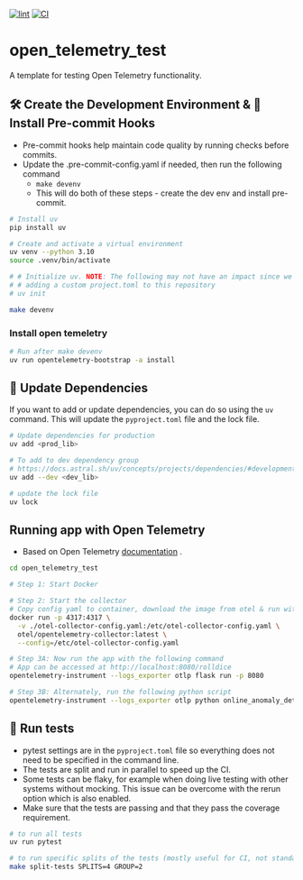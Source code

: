 [![lint](https://github.com/ngupta23/open_telemetry_test/actions/workflows/lint.yaml/badge.svg)](https://github.com/ngupta23/open_telemetry_test/actions/workflows/lint.yaml)
[![CI](https://github.com/ngupta23/open_telemetry_test/actions/workflows/ci.yaml/badge.svg)](https://github.com/ngupta23/open_telemetry_test/actions/workflows/ci.yaml)

# open_telemetry_test
A template for testing Open Telemetry functionality.

## 🛠️ Create the Development Environment & 🔧 Install Pre-commit Hooks

* Pre-commit hooks help maintain code quality by running checks before commits.
* Update the .pre-commit-config.yaml if needed, then run the following command
  * `make devenv`
  * This will do both of these steps - create the dev env and install pre-commit.

```bash
# Install uv
pip install uv

# Create and activate a virtual environment
uv venv --python 3.10
source .venv/bin/activate

# # Initialize uv. NOTE: The following may not have an impact since we are already
# # adding a custom project.toml to this repository
# uv init

make devenv
```

### Install open temeletry

```bash
# Run after make devenv
uv run opentelemetry-bootstrap -a install
```

## 🔄 Update Dependencies

If you want to add or update dependencies, you can do so using the `uv` command. This will update the `pyproject.toml` file and the lock file.

```bash
# Update dependencies for production
uv add <prod_lib>

# To add to dev dependency group
# https://docs.astral.sh/uv/concepts/projects/dependencies/#development-dependencies
uv add --dev <dev_lib>

# update the lock file
uv lock
```

## Running app with Open Telemetry

* Based on Open Telemetry [documentation](https://opentelemetry.io/docs/languages/python/getting-started/) .

```bash
cd open_telemetry_test

# Step 1: Start Docker

# Step 2: Start the collector
# Copy config yaml to container, download the image from otel & run with the config.
docker run -p 4317:4317 \
  -v ./otel-collector-config.yaml:/etc/otel-collector-config.yaml \
  otel/opentelemetry-collector:latest \
  --config=/etc/otel-collector-config.yaml

# Step 3A: Now run the app with the following command
# App can be accessed at http://localhost:8080/rolldice
opentelemetry-instrument --logs_exporter otlp flask run -p 8080

# Step 3B: Alternately, run the following python script
opentelemetry-instrument --logs_exporter otlp python online_anomaly_detection.py
```


## 🏃 Run tests

* pytest settings are in the `pyproject.toml` file so everything does not need to be specified in the command line.
* The tests are split and run in parallel to speed up the CI.
* Some tests can be flaky, for example when doing live testing with other systems without mocking. This issue can be overcome with the rerun option which is also enabled.
* Make sure that the tests are passing and that they pass the coverage requirement.

```bash
# to run all tests
uv run pytest

# to run specific splits of the tests (mostly useful for CI, not standalone).
make split-tests SPLITS=4 GROUP=2
```